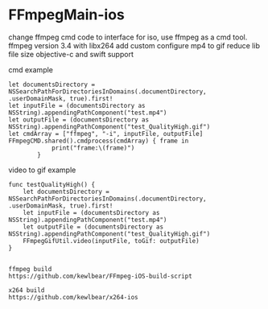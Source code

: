 # FFmpegMain-ios

change ffmpeg cmd code to interface for iso, use ffmpeg as a cmd tool.
ffmpeg version 3.4 with libx264
add custom configure mp4 to gif reduce lib file size
objective-c and swift support

cmd example 


    let documentsDirectory = NSSearchPathForDirectoriesInDomains(.documentDirectory, .userDomainMask, true).first!
    let inputFile = (documentsDirectory as NSString).appendingPathComponent("test.mp4")
    let outputFile = (documentsDirectory as NSString).appendingPathComponent("test_QualityHigh.gif")
    let cmdArray = ["ffmpeg", "-i", inputFile, outputFile]
    FFmpegCMD.shared().cmdprocess(cmdArray) { frame in
                print("frame:\(frame)")
            }


video to gif example 


    func testQualityHigh() {
        let documentsDirectory = NSSearchPathForDirectoriesInDomains(.documentDirectory, .userDomainMask, true).first!
        let inputFile = (documentsDirectory as NSString).appendingPathComponent("test.mp4")
        let outputFile = (documentsDirectory as NSString).appendingPathComponent("test_QualityHigh.gif")
        FFmpegGifUtil.video(inputFile, toGif: outputFile)
    }
    
 
    ffmpeg build
    https://github.com/kewlbear/FFmpeg-iOS-build-script
    
    x264 build
    https://github.com/kewlbear/x264-ios



